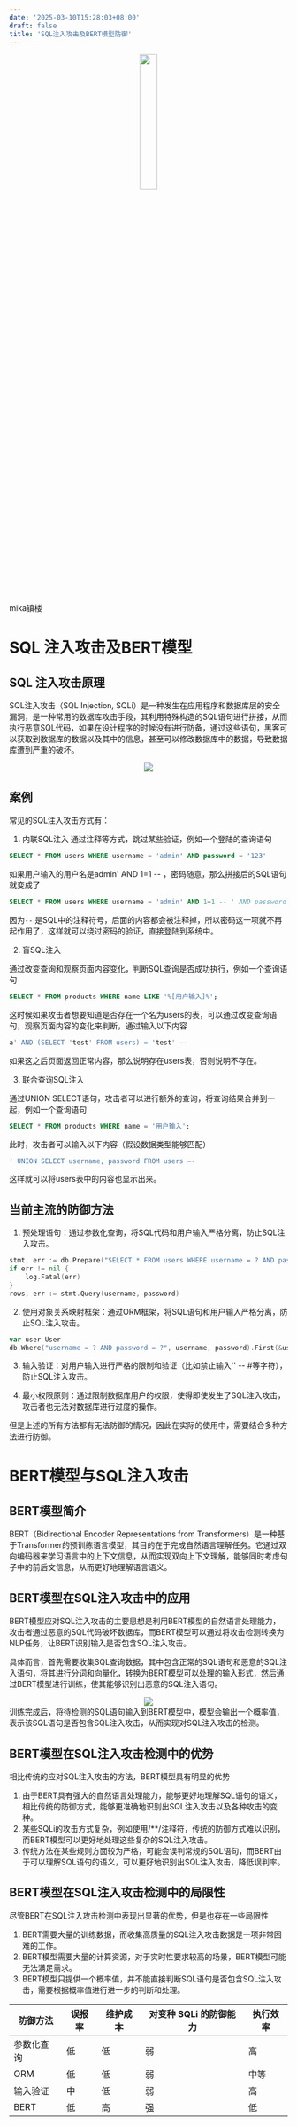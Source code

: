 ```yaml
---
date: '2025-03-10T15:28:03+08:00'
draft: false
title: 'SQL注入攻击及BERT模型防御'
---
```


<center><img src="../pics/flower.png" width="25%"></center>

mika镇楼

# SQL 注入攻击及BERT模型

## SQL 注入攻击原理

SQL注入攻击（SQL Injection, SQLi）是一种发生在应用程序和数据库层的安全漏洞，是一种常用的数据库攻击手段，其利用特殊构造的SQL语句进行拼接，从而执行恶意SQL代码，如果在设计程序的时候没有进行防备，通过这些语句，黑客可以获取到数据库的数据以及其中的信息，甚至可以修改数据库中的数据，导致数据库遭到严重的破坏。

<center><img src="../pics/SQLi示意图.jpg"></center>

## 案例

常见的SQL注入攻击方式有：

1. 内联SQL注入
通过注释等方式，跳过某些验证，例如一个登陆的查询语句
```sql
SELECT * FROM users WHERE username = 'admin' AND password = '123'
```
如果用户输入的用户名是admin' AND 1=1 -- ，密码随意，那么拼接后的SQL语句就变成了
```sql
SELECT * FROM users WHERE username = 'admin' AND 1=1 -- ' AND password = '123'
```
因为`--` 是SQL中的注释符号，后面的内容都会被注释掉，所以密码这一项就不再起作用了，这样就可以绕过密码的验证，直接登陆到系统中。

2. 盲SQL注入

通过改变查询和观察页面内容变化，判断SQL查询是否成功执行，例如一个查询语句
```sql
SELECT * FROM products WHERE name LIKE '%[用户输入]%';
```
这时候如果攻击者想要知道是否存在一个名为users的表，可以通过改变查询语句，观察页面内容的变化来判断，通过输入以下内容
```sql
a' AND (SELECT 'test' FROM users) = 'test' –-
```
如果这之后页面返回正常内容，那么说明存在users表，否则说明不存在。

3. 联合查询SQL注入

通过UNION SELECT语句，攻击者可以进行额外的查询，将查询结果合并到一起，例如一个查询语句
```sql
SELECT * FROM products WHERE name = '用户输入';
```

此时，攻击者可以输入以下内容（假设数据类型能够匹配）
```sql
' UNION SELECT username, password FROM users –-
```
这样就可以将users表中的内容也显示出来。

## 当前主流的防御方法

1. 预处理语句：通过参数化查询，将SQL代码和用户输入严格分离，防止SQL注入攻击。
```go
stmt, err := db.Prepare("SELECT * FROM users WHERE username = ? AND password = ?")
if err != nil {
    log.Fatal(err)
}
rows, err := stmt.Query(username, password)
```

2. 使用对象关系映射框架：通过ORM框架，将SQL语句和用户输入严格分离，防止SQL注入攻击。
```go
var user User
db.Where("username = ? AND password = ?", username, password).First(&user)
```

3. 输入验证：对用户输入进行严格的限制和验证（比如禁止输入'' -- #等字符），防止SQL注入攻击。

4. 最小权限原则：通过限制数据库用户的权限，使得即使发生了SQL注入攻击，攻击者也无法对数据库进行过度的操作。

但是上述的所有方法都有无法防御的情况，因此在实际的使用中，需要结合多种方法进行防御。

# BERT模型与SQL注入攻击

## BERT模型简介

BERT（Bidirectional Encoder Representations from Transformers）是一种基于Transformer的预训练语言模型，其目的在于完成自然语言理解任务。它通过双向编码器来学习语言中的上下文信息，从而实现双向上下文理解，能够同时考虑句子中的前后文信息，从而更好地理解语言语义。

## BERT模型在SQL注入攻击中的应用

BERT模型应对SQL注入攻击的主要思想是利用BERT模型的自然语言处理能力，攻击者通过恶意的SQL代码破坏数据库，而BERT模型可以通过将攻击检测转换为NLP任务，让BERT识别输入是否包含SQL注入攻击。

具体而言，首先需要收集SQL查询数据，其中包含正常的SQL语句和恶意的SQL注入语句，将其进行分词和向量化，转换为BERT模型可以处理的输入形式，然后通过BERT模型进行训练，使其能够识别出恶意的SQL注入语句。

<center><img src="../pics/BERT训练.png"></center>
训练完成后，将待检测的SQL语句输入到BERT模型中，模型会输出一个概率值，表示该SQL语句是否包含SQL注入攻击，从而实现对SQL注入攻击的检测。

## BERT模型在SQL注入攻击检测中的优势

相比传统的应对SQL注入攻击的方法，BERT模型具有明显的优势
1. 由于BERT具有强大的自然语言处理能力，能够更好地理解SQL语句的语义，相比传统的防御方式，能够更准确地识别出SQL注入攻击以及各种攻击的变种。
2. 某些SQLi的攻击方式复杂，例如使用/**/注释符，传统的防御方式难以识别，而BERT模型可以更好地处理这些复杂的SQL注入攻击。
3. 传统方法在某些规则方面较为严格，可能会误判常规的SQL语句，而BERT由于可以理解SQL语句的语义，可以更好地识别出SQL注入攻击，降低误判率。

## BERT模型在SQL注入攻击检测中的局限性

尽管BERT在SQL注入攻击检测中表现出显著的优势，但是也存在一些局限性
1. BERT需要大量的训练数据，而收集高质量的SQL注入攻击数据是一项非常困难的工作。
2. BERT模型需要大量的计算资源，对于实时性要求较高的场景，BERT模型可能无法满足需求。
3. BERT模型只提供一个概率值，并不能直接判断SQL语句是否包含SQL注入攻击，需要根据概率值进行进一步的判断和处理。

<table>
  <thead>
    <tr>
      <th>防御方法</th>
      <th>误报率</th>
      <th>维护成本</th>
      <th>对变种 SQLi 的防御能力</th>
      <th>执行效率</th>
    </tr>
  </thead>
  <tbody>
    <tr>
      <td>参数化查询</td>
      <td>低</td>
      <td>低</td>
      <td>弱</td>
      <td>高</td>
    </tr>
    <tr>
      <td>ORM</td>
      <td>低</td>
      <td>低</td>
      <td>弱</td>
      <td>中等</td>
    </tr>
    <tr>
      <td>输入验证</td>
      <td>中</td>
      <td>低</td>
      <td>弱</td>
      <td>高</td>
    </tr>
    <tr>
      <td>BERT</td>
      <td>低</td>
      <td>高</td>
      <td>强</td>
      <td>低</td>
    </tr>
  </tbody>
</table>
